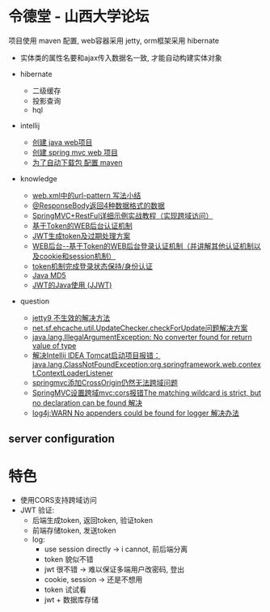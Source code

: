 # 令德堂 - 山西大学论坛

项目使用 maven 配置, web容器采用 jetty, orm框架采用 hibernate

- 实体类的属性名要和ajax传入数据名一致, 才能自动构建实体对象

- hibernate
    - 二级缓存
    - 投影查询
    - hql

- intellij 
    - [创建 java web项目](https://www.cnblogs.com/yangyquin/p/5285272.html)
    - [创建 spring mvc web 项目](https://www.cnblogs.com/yangyquin/p/5286457.html)
    - [为了自动下载包 配置 maven](https://blog.csdn.net/qq_32588349/article/details/51461182)

- knowledge
    - [web.xml中的url-pattern 写法小结](https://blog.csdn.net/farawaywl/article/details/52902902)
    - [@ResponseBody返回4种数据格式的数据](https://blog.csdn.net/weixin_42189604/article/details/82179660)
    - [SpringMVC+RestFul详细示例实战教程（实现跨域访问）](https://blog.51cto.com/sihai/2127929)
    - [基于Token的WEB后台认证机制](https://www.cnblogs.com/xiekeli/p/5607107.html)
    - [JWT生成token及过期处理方案](https://my.oschina.net/odetteisgorgeous/blog/1920762)
    - [WEB后台--基于Token的WEB后台登录认证机制（并讲解其他认证机制以及cookie和session机制）](https://www.jianshu.com/p/227306fa28e4)
    - [token机制完成登录状态保持/身份认证](https://www.jianshu.com/p/8d28e60af440)
    - [Java MD5](https://www.jianshu.com/p/0086b0242cd6)
    - [JWT的Java使用 (JJWT)](https://blog.csdn.net/qq_37636695/article/details/79265711)
    
- question
    - [jetty9 <welcome-file-list>不生效的解决方法](https://www.jianshu.com/p/358aae19969e)
    - [net.sf.ehcache.util.UpdateChecker.checkForUpdate问题解决方案](https://blog.csdn.net/wo541075754/article/details/79737289)
    - [java.lang.IllegalArgumentException: No converter found for return value of type](https://stackoverflow.com/questions/37841373/java-lang-illegalargumentexception-no-converter-found-for-return-value-of-type)
    - [解决Intellij IDEA Tomcat启动项目报错：java.lang.ClassNotFoundException:org.springframework.web.context.ContextLoaderListener](https://www.jianshu.com/p/18d068f47b09)
    - [springmvc添加CrossOrigin仍然无法跨域问题](https://blog.csdn.net/wfm19970/article/details/99494633)
    - [SpringMVC设置跨域mvc:cors报错The matching wildcard is strict, but no declaration can be found 解决](https://blog.csdn.net/ydk888888/article/details/83417259)
    - [log4j:WARN No appenders could be found for logger 解决办法](https://blog.csdn.net/chw0629/article/details/80567936)
    
## server configuration

# 特色
- 使用CORS支持跨域访问
- JWT 验证:
    - 后端生成token, 返回token, 验证token
    - 前端存储token, 发送token
    - log: 
        - use session directly -> i cannot, 前后端分离
        - token 貌似不错
        - jwt  很不错 -> 难以保证多端用户改密码, 登出
        - cookie, session -> 还是不想用
        - token 试试看
        - jwt + 数据库存储